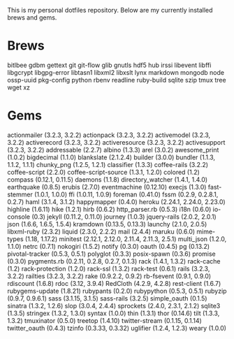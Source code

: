 This is my personal dotfiles repository. Below are my currently installed brews and gems.

# Brews
bitlbee
gdbm
gettext
git
git-flow
glib
gnutls
hdf5
hub
irssi
libevent
libffi
libgcrypt
libgpg-error
libtasn1
libxml2
libxslt
lynx
markdown
mongodb
node
ossp-uuid
pkg-config
python
rbenv
readline
ruby-build
sqlite
szip
tmux
tree
wget
xz

# Gems
actionmailer (3.2.3, 3.2.2)
actionpack (3.2.3, 3.2.2)
activemodel (3.2.3, 3.2.2)
activerecord (3.2.3, 3.2.2)
activeresource (3.2.3, 3.2.2)
activesupport (3.2.3, 3.2.2)
addressable (2.2.7)
albino (1.3.3)
arel (3.0.2)
awesome_print (1.0.2)
bigdecimal (1.1.0)
blankslate (2.1.2.4)
builder (3.0.0)
bundler (1.1.3, 1.1.2, 1.1.1)
chunky_png (1.2.5, 1.2.1)
classifier (1.3.3)
coffee-rails (3.2.2)
coffee-script (2.2.0)
coffee-script-source (1.3.1, 1.2.0)
colored (1.2)
compass (0.12.1, 0.11.5)
daemons (1.1.8)
directory_watcher (1.4.1, 1.4.0)
earthquake (0.8.5)
erubis (2.7.0)
eventmachine (0.12.10)
execjs (1.3.0)
fast-stemmer (1.0.1, 1.0.0)
ffi (1.0.11, 1.0.9)
foreman (0.41.0)
fssm (0.2.9, 0.2.8.1, 0.2.7)
haml (3.1.4, 3.1.2)
happymapper (0.4.0)
heroku (2.24.1, 2.24.0, 2.23.0)
highline (1.6.11)
hike (1.2.1)
hirb (0.6.2)
http_parser.rb (0.5.3)
i18n (0.6.0)
io-console (0.3)
jekyll (0.11.2, 0.11.0)
journey (1.0.3)
jquery-rails (2.0.2, 2.0.1)
json (1.6.6, 1.6.5, 1.5.4)
kramdown (0.13.5, 0.13.3)
launchy (2.1.0, 2.0.5)
libxml-ruby (2.3.2)
liquid (2.3.0, 2.2.2)
mail (2.4.4)
maruku (0.6.0)
mime-types (1.18, 1.17.2)
minitest (2.12.1, 2.12.0, 2.11.4, 2.11.3, 2.5.1)
multi_json (1.2.0, 1.1.0)
netrc (0.7.1)
nokogiri (1.5.2)
notify (0.3.0)
oauth (0.4.5)
pg (0.13.2)
pivotal-tracker (0.5.3, 0.5.1)
polyglot (0.3.3)
posix-spawn (0.3.6)
promise (0.3.0)
pygments.rb (0.2.11, 0.2.8, 0.2.7, 0.1.3)
rack (1.4.1, 1.3.2)
rack-cache (1.2)
rack-protection (1.2.0)
rack-ssl (1.3.2)
rack-test (0.6.1)
rails (3.2.3, 3.2.2)
railties (3.2.3, 3.2.2)
rake (0.9.2.2, 0.9.2)
rb-fsevent (0.9.1, 0.9.0)
rdiscount (1.6.8)
rdoc (3.12, 3.9.4)
RedCloth (4.2.9, 4.2.8)
rest-client (1.6.7)
rubygems-update (1.8.21)
rubypants (0.2.0)
rubypython (0.5.3, 0.5.1)
rubyzip (0.9.7, 0.9.6.1)
sass (3.1.15, 3.1.5)
sass-rails (3.2.5)
simple_oauth (0.1.5)
sinatra (1.3.2, 1.2.6)
slop (3.0.4, 2.4.4)
sprockets (2.4.0, 2.3.1, 2.1.2)
sqlite3 (1.3.5)
stringex (1.3.2, 1.3.0)
syntax (1.0.0)
thin (1.3.1)
thor (0.14.6)
tilt (1.3.3, 1.3.2)
tmuxinator (0.5.0)
treetop (1.4.10)
twitter-stream (0.1.15, 0.1.14)
twitter_oauth (0.4.3)
tzinfo (0.3.33, 0.3.32)
uglifier (1.2.4, 1.2.3)
weary (1.0.0)
